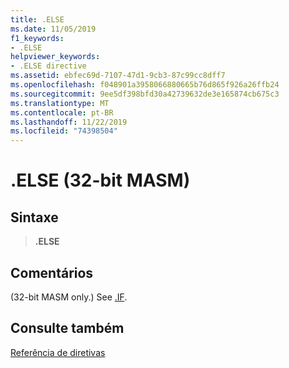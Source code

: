 ```yaml
---
title: .ELSE
ms.date: 11/05/2019
f1_keywords:
- .ELSE
helpviewer_keywords:
- .ELSE directive
ms.assetid: ebfec69d-7107-47d1-9cb3-87c99cc8dff7
ms.openlocfilehash: f048901a3958066880665b76d865f926a26ffb24
ms.sourcegitcommit: 9ee5df398bfd30a42739632de3e165874cb675c3
ms.translationtype: MT
ms.contentlocale: pt-BR
ms.lasthandoff: 11/22/2019
ms.locfileid: "74398504"
---
```

# <a name="else-32-bit-masm"></a>.ELSE (32-bit MASM)

## <a name="syntax"></a>Sintaxe

> **.ELSE**

## <a name="remarks"></a>Comentários

(32-bit MASM only.) See [.IF](../../assembler/masm/dot-if.md).

## <a name="see-also"></a>Consulte também

[Referência de diretivas](../../assembler/masm/directives-reference.md)
